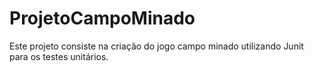 # ProjetoCampoMinado
Este projeto consiste na criação do jogo campo minado utilizando Junit para os testes unitários.
